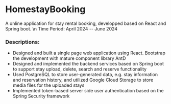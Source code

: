 # HomestayBooking
A online application for stay rental booking, developped based on React and Spring boot. 
\n Time Period: April 2024 -- June 2024
### Descriptions: 
- Designed and built a single page web application using React. Bootstrap the development with mature component library AntD
- Designed and implemented the backend services based on Spring boot to support stay upload, delete, search and reserve functionality
- Used PostgreSQL to store user-generated data, e.g. stay information and reservation history, and utilized Google Cloud Storage to store media files for the uploaded stays
- Implemented token-based server side user authentication based on the Spring Security framework
